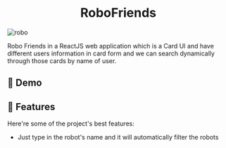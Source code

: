 <h1 align="center" id="title">RoboFriends</h1>


![robo](https://github.com/Peterloveprogramming/RoboFriends/assets/131538732/78311dd0-66ee-4046-8206-73dc2eea3439)

<p id="description">Robo Friends in a ReactJS web application which is a Card UI and have different users information in card form and we can search dynamically through those cards by name of user.</p>

<h2>🚀 Demo</h2>
  
<h2>🧐 Features</h2>

Here're some of the project's best features:

*   Just type in the robot's name and it will automatically filter the robots
